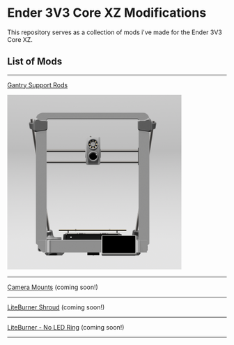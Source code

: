 # Ender 3V3 Core XZ Modifications

This repository serves as a collection of mods i've made for the Ender 3V3 Core XZ.

## List of Mods

---

[Gantry Support Rods](https://github.com/iamlite/Ender3V3Mods/tree/main/Gantry%20Support%20Rods)

<img src="/Gantry Support Rods/Images/1.png" alt="Front" style="width: 400px;"/>

---

[Camera Mounts](https://github.com/iamlite/Ender3V3Mods/tree/main/Camera%20Mounts)
(coming soon!)

---

[LiteBurner Shroud](https://github.com/iamlite/Ender3V3Mods/tree/main/LiteBurner%20Shroud)
(coming soon!)

---

[LiteBurner - No LED Ring](https://github.com/iamlite/Ender3V3Mods/tree/main/LiteBurner%20-%20No%20LED%20Ring)
(coming soon!)

---
